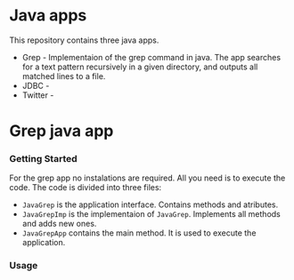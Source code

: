 # Java apps
This repository contains three java apps.
- Grep - Implementaion of the grep command in java. The app searches for a text pattern recursively in a given directory, and outputs all matched lines to a file.
- JDBC -
- Twitter - 

# Grep java app
### Getting Started
For the grep app no instalations are required. All you need is to execute the code.
The code is divided into three files:
 - `JavaGrep` is the application interface. Contains methods and atributes.
 - `JavaGrepImp` is the implementaion of `JavaGrep`. Implements all methods and adds new ones.
 - `JavaGrepApp` contains the main method. It is used to execute the application.

### Usage


<!--stackedit_data:
eyJoaXN0b3J5IjpbNzI0MDExOTkwXX0=
-->